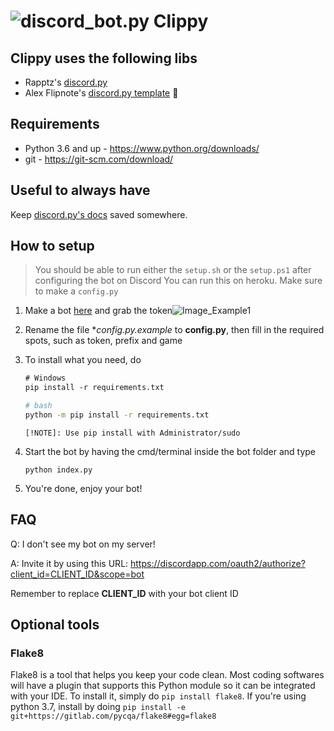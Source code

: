 # ![discord_bot.py](https://cdn.discordapp.com/avatars/735515807915704361/824383ea8800e4126a94a4e0c19cc363.png?size=40) Clippy

## Clippy uses the following libs

- Rapptz's [discord.py](https://github.com/Rapptz/discord.py)
- Alex Flipnote's [discord.py template](https://github.com/AlexFlipnote/discord_bot.py) 🍺

## Requirements

- Python 3.6 and up - <https://www.python.org/downloads/>
- git - <https://git-scm.com/download/>

## Useful to always have

Keep [discord.py's docs](https://discordpy.readthedocs.io/en/latest/) saved somewhere.

## How to setup

> You should be able to run either the `setup.sh` or the `setup.ps1` after configuring the bot on Discord
> You can run this on heroku. Make sure to make a `config.py`

1. Make a bot [here](https://discordapp.com/developers/applications/me) and grab the token![Image_Example1](https://i.alexflipnote.dev/f9668b.png)

2. Rename the file **config.py.example* to **config.py**, then fill in the required spots, such as token, prefix and game

3. To install what you need, do

    ```ps
    # Windows
    pip install -r requirements.txt
    ```

    ```bash
    # bash
    python -m pip install -r requirements.txt
    ```

    `[!NOTE]: Use pip install with Administrator/sudo`

4. Start the bot by having the cmd/terminal inside the bot folder and type

    `python index.py`

5. You're done, enjoy your bot!

## FAQ

Q: I don't see my bot on my server!

A: Invite it by using this URL: <https://discordapp.com/oauth2/authorize?client_id=CLIENT_ID&scope=bot>

Remember to replace **CLIENT_ID** with your bot client ID

## Optional tools

### Flake8

Flake8 is a tool that helps you keep your code clean. Most coding softwares will have a plugin that supports this Python module so it can be integrated with your IDE. To install it, simply do `pip install flake8`. If you're using python 3.7, install by doing `pip install -e git+https://gitlab.com/pycqa/flake8#egg=flake8`
